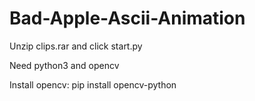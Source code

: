 # Bad-Apple-Ascii-Animation

Unzip clips.rar and click start.py

Need python3 and opencv

Install opencv: pip install opencv-python
